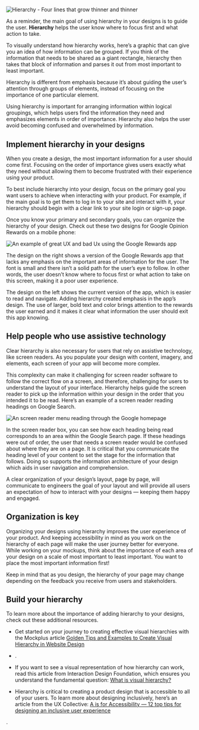 # 

![Hierarchy - Four lines that grow thinner and thinner](https://d3c33hcgiwev3.cloudfront.net/imageAssetProxy.v1/jLPjNoO4ScKz4zaDuEnCCQ_a3b64cbe3f1047a1beca1e19aa964ea9_Screenshot-2021-03-05-at-12.07.09-PM.png?expiry=1746057600000&hmac=74E5_ObPGTXVM-Ohzhl7M_jM-1N0fQjf6H6G6qE-mwY)

As a reminder, the main goal of using hierarchy in your designs is to guide the user. **Hierarchy** helps the user know where to focus first and what action to take. 

To visually understand how hierarchy works, here’s a graphic that can give you an idea of how information can be grouped. If you think of the information that needs to be shared as a giant rectangle, hierarchy then takes that block of information and parses it out from most important to least important.

Hierarchy is different from emphasis because it’s about guiding the user’s attention through groups of elements, instead of focusing on the importance of one particular element. 

Using hierarchy is important for arranging information within logical groupings, which helps users find the information they need and emphasizes elements in order of importance. Hierarchy also helps the user avoid becoming confused and overwhelmed by information. 

## Implement hierarchy in your designs

When you create a design, the most important information for a user should come first. Focusing on the order of importance gives users exactly what they need without allowing them to become frustrated with their experience using your product. 

To best include hierarchy into your design, focus on the primary goal you want users to achieve when interacting with your product. For example, if the main goal is to get them to log in to your site and interact with it, your hierarchy should begin with a clear link to your site login or sign-up page. 

Once you know your primary and secondary goals, you can organize the hierarchy of your design. Check out these two designs for Google Opinion Rewards on a mobile phone:

![An example of great UX and bad Ux using the Google Rewards app](https://d3c33hcgiwev3.cloudfront.net/imageAssetProxy.v1/fOXXR-5sTxOl10fubE8TxQ_316f25b2224c4e01884d3e64e27484f5_Screen-Shot-2021-03-12-at-4.12.30-PM.png?expiry=1746057600000&hmac=pd7FAJ1hnPlMY9R8Dh0xSn55kK1KasQFM0tmqycwTd0)

The design on the right shows a version of the Google Rewards app that lacks any emphasis on the important areas of information for the user. The font is small and there isn’t a solid path for the user’s eye to follow. In other words, the user doesn’t know where to focus first or what action to take on this screen, making it a poor user experience.

The design on the left shows the current version of the app, which is easier to read and navigate. Adding hierarchy created emphasis in the app’s design. The use of larger, bold text and color brings attention to the rewards the user earned and it makes it clear what information the user should exit this app knowing.

## Help people who use assistive technology

Clear hierarchy is also necessary for users that rely on assistive technology, like screen readers. As you populate your design with content, imagery, and elements, each screen of your app will become more complex. 

This complexity can make it challenging for screen reader software to follow the correct flow on a screen, and therefore, challenging for users to understand the layout of your interface. Hierarchy helps guide the screen reader to pick up the information within your design in the order that you intended it to be read. Here’s an example of a screen reader reading headings on Google Search.

![An screen reader menu reading through the Google homepage](https://d3c33hcgiwev3.cloudfront.net/imageAssetProxy.v1/Zu1SwaV8THutUsGlfFx7NQ_014d0b00224e49b1a12243859b4eed1b_Screen-Shot-2021-03-11-at-2.48.14-AM.png?expiry=1746057600000&hmac=WC8c-jNAQN31y2QyJZqLWHNlT3K01nayP0-eEMGwxAc)

In the screen reader box, you can see how each heading being read corresponds to an area within the Google Search page. If these headings were out of order, the user that needs a screen reader would be confused about where they are on a page. It is critical that you communicate the heading level of your content to set the stage for the information that follows. Doing so supports the information architecture of your design which aids in user navigation and comprehension.

A clear organization of your design’s layout, page by page, will communicate to engineers the goal of your layout and will provide all users an expectation of how to interact with your designs — keeping them happy and engaged.

## Organization is key

Organizing your designs using hierarchy improves the user experience of your product. And keeping accessibility in mind as you work on the hierarchy of each page will make the user journey better for everyone. While working on your mockups, think about the importance of each area of your design on a scale of most important to least important. You want to place the most important information first! 

Keep in mind that as you design, the hierarchy of your page may change depending on the feedback you receive from users and stakeholders.

## Build your hierarchy

To learn more about the importance of adding hierarchy to your designs, check out these additional resources. 

- Get started on your journey to creating effective visual hierarchies with the Mockplus article [Golden Tips and Examples to Create Visual Hierarchy in Website Design](https://www.mockplus.com/blog/post/ui-visual-hierarchy)
    

- .
    
- If you want to see a visual representation of how hierarchy can work, read this article from Interaction Design Foundation, which ensures you understand the fundamental question: [What is visual hierarchy?](https://www.interaction-design.org/literature/topics/visual-hierarchy)
    

- Hierarchy is critical to creating a product design that is accessible to all of your users. To learn more about designing inclusively, here’s an article from the UX Collective: [A is for Accessibility — 12 top tips for designing an inclusive user experience](https://uxdesign.cc/the-a-to-z-of-ux-a-is-for-accessibility-12-top-tips-for-designing-an-inclusive-user-experience-667eedaf5bca)
    
.